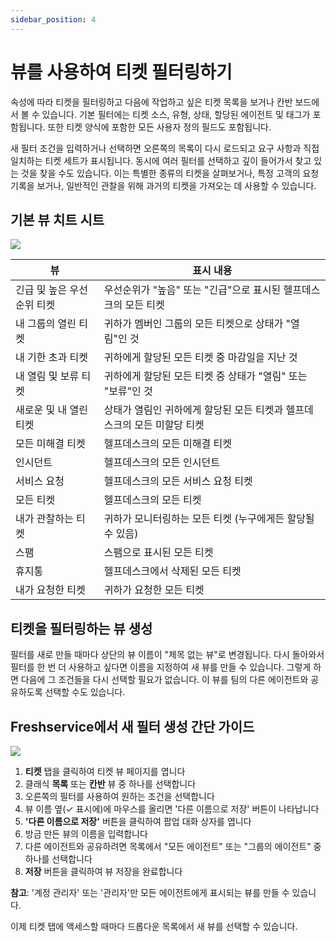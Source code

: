 ```yaml
---
sidebar_position: 4
---
```


# 뷰를 사용하여 티켓 필터링하기

속성에 따라 티켓을 필터링하고 다음에 작업하고 싶은 티켓 목록을 보거나 칸반 보드에서 볼 수 있습니다. 기본 필터에는 티켓 소스, 유형, 상태, 할당된 에이전트 및 태그가 포함됩니다. 또한 티켓 양식에 포함한 모든 사용자 정의 필드도 포함됩니다.

새 필터 조건을 입력하거나 선택하면 오른쪽의 목록이 다시 로드되고 요구 사항과 직접 일치하는 티켓 세트가 표시됩니다. 동시에 여러 필터를 선택하고 깊이 들어가서 찾고 있는 것을 찾을 수도 있습니다. 이는 특별한 종류의 티켓을 살펴보거나, 특정 고객의 요청 기록을 보거나, 일반적인 관찰을 위해 과거의 티켓을 가져오는 데 사용할 수 있습니다.

## 기본 뷰 치트 시트

<img src="https://s3.amazonaws.com/cdn.freshdesk.com/data/helpdesk/attachments/production/50006717749/original/CXg7nwz0W7zEKmx7_XU6cYK6lSBYaXgDjQ.jpeg?1666362076"  />

| 뷰 | 표시 내용 |
|---|---|
| 긴급 및 높은 우선순위 티켓 | 우선순위가 "높음" 또는 "긴급"으로 표시된 헬프데스크의 모든 티켓 |
| 내 그룹의 열린 티켓 | 귀하가 멤버인 그룹의 모든 티켓으로 상태가 "열림"인 것 |
| 내 기한 초과 티켓 | 귀하에게 할당된 모든 티켓 중 마감일을 지난 것 |
| 내 열림 및 보류 티켓 | 귀하에게 할당된 모든 티켓 중 상태가 "열림" 또는 "보류"인 것 |
| 새로운 및 내 열린 티켓 | 상태가 열림인 귀하에게 할당된 모든 티켓과 헬프데스크의 모든 미할당 티켓 |
| 모든 미해결 티켓 | 헬프데스크의 모든 미해결 티켓 |
| 인시던트 | 헬프데스크의 모든 인시던트 |
| 서비스 요청 | 헬프데스크의 모든 서비스 요청 티켓 |
| 모든 티켓 | 헬프데스크의 모든 티켓 |
| 내가 관찰하는 티켓 | 귀하가 모니터링하는 모든 티켓 (누구에게든 할당될 수 있음) |
| 스팸 | 스팸으로 표시된 모든 티켓 |
| 휴지통 | 헬프데스크에서 삭제된 모든 티켓 |
| 내가 요청한 티켓 | 귀하가 요청한 모든 티켓 |

## 티켓을 필터링하는 뷰 생성

필터를 새로 만들 때마다 상단의 뷰 이름이 "제목 없는 뷰"로 변경됩니다. 다시 돌아와서 필터를 한 번 더 사용하고 싶다면 이름을 지정하여 새 뷰를 만들 수 있습니다. 그렇게 하면 다음에 그 조건들을 다시 선택할 필요가 없습니다. 이 뷰를 팀의 다른 에이전트와 공유하도록 선택할 수도 있습니다.

## Freshservice에서 새 필터 생성 간단 가이드

<img src="https://s3.amazonaws.com/cdn.freshdesk.com/data/helpdesk/attachments/production/50006717758/original/j6o2ZcOjIVBcEmSZ_QjC_T-pw7CyBrzVTg.png?1666362178"  />

1. **티켓** 탭을 클릭하여 티켓 뷰 페이지를 엽니다
2. 클래식 **목록** 또는 **칸반** 뷰 중 하나를 선택합니다
3. 오른쪽의 필터를 사용하여 원하는 조건을 선택합니다
4. 뷰 이름 옆(✓ 표시에)에 마우스를 올리면 '다른 이름으로 저장' 버튼이 나타납니다
5. **'다른 이름으로 저장'** 버튼을 클릭하여 팝업 대화 상자를 엽니다
6. 방금 만든 뷰의 이름을 입력합니다
7. 다른 에이전트와 공유하려면 목록에서 "모든 에이전트" 또는 "그룹의 에이전트" 중 하나를 선택합니다
8. **저장** 버튼을 클릭하여 뷰 저장을 완료합니다

**참고**: '계정 관리자' 또는 '관리자'만 모든 에이전트에게 표시되는 뷰를 만들 수 있습니다.

이제 티켓 탭에 액세스할 때마다 드롭다운 목록에서 새 뷰를 선택할 수 있습니다.